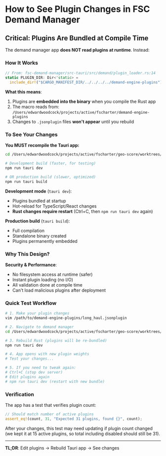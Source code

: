 # How to See Plugin Changes in FSC Demand Manager

## Critical: Plugins Are Bundled at Compile Time

The demand manager app **does NOT read plugins at runtime**. Instead:

### How It Works

```rust
// From: fsc-demand-manager/src-tauri/src/demand/plugin_loader.rs:14
static PLUGIN_DIR: Dir<'static> =
  include_dir!("$CARGO_MANIFEST_DIR/../../../../demand-engine-plugins");
```

**What this means**:
1. Plugins are **embedded into the binary** when you compile the Rust app
2. The macro reads from: `/Users/edwardwoodcock/projects/active/fscharter/demand-engine-plugins`
3. Changes to `.jsonplugin` files **won't appear** until you rebuild

### To See Your Changes

**You MUST recompile the Tauri app:**

```bash
cd /Users/edwardwoodcock/projects/active/fscharter/geo-score/worktrees/fsc-demand-manager

# Development build (faster, for testing)
npm run tauri dev

# OR production build (slower, optimized)
npm run tauri build
```

**Development mode** (`tauri dev`):
- Plugins bundled at startup
- Hot-reload for TypeScript/React changes
- **Rust changes require restart** (Ctrl+C, then `npm run tauri dev` again)

**Production build** (`tauri build`):
- Full compilation
- Standalone binary created
- Plugins permanently embedded

### Why This Design?

**Security & Performance**:
- No filesystem access at runtime (safer)
- Instant plugin loading (no I/O)
- All validation done at compile time
- Can't load malicious plugins after deployment

### Quick Test Workflow

```bash
# 1. Make your plugin changes
vim /path/to/demand-engine-plugins/long_haul.jsonplugin

# 2. Navigate to demand manager
cd /Users/edwardwoodcock/projects/active/fscharter/geo-score/worktrees/fsc-demand-manager

# 3. Rebuild Rust (plugins will be re-bundled)
npm run tauri dev

# 4. App opens with new plugin weights
# Test your changes...

# 5. If you need to tweak again:
# Ctrl+C (stop dev server)
# Edit plugins again
# npm run tauri dev (restart with new bundle)
```

### Verification

The app has a test that verifies plugin count:

```rust
// Should match number of active plugins
assert_eq!(count, 31, "Expected 31 plugins, found {}", count);
```

After your changes, this test may need updating if plugin count changed (we kept it at 15 active plugins, so total including disabled should still be 31).

---

**TL;DR**: Edit plugins → Rebuild Tauri app → See changes
